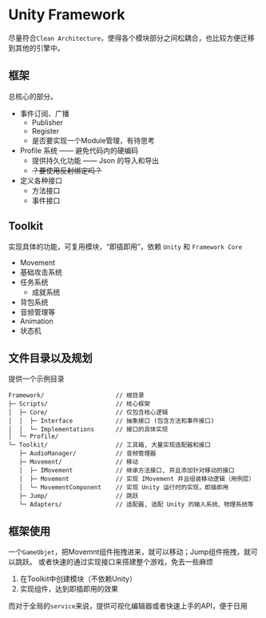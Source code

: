 # Unity Framework

尽量符合`Clean Architecture`，使得各个模块部分之间松耦合，也比较方便迁移到其他的引擎中。

## 框架

总核心的部分。

- 事件订阅、广播
	- Publisher
	- Register
	- 是否要实现一个Module管理，有待思考
- Profile 系统 —— 避免代码内的硬编码
	- 提供持久化功能 —— Json 的导入和导出
	- ~~？要使用反射绑定吗？~~
- 定义各种接口
	- 方法接口
	- 事件接口

## Toolkit

实现具体的功能，可复用模块，“即插即用”，依赖 `Unity` 和 `Framework Core`

- Movement
- 基础攻击系统
- 任务系统
	- 成就系统
- 背包系统
- 音频管理等
- Animation
- 状态机

## 文件目录以及规划

提供一个示例目录

```
Framework/                    // 根目录
├─ Scripts/                   // 核心框架
│  ├─ Core/                   // 仅包含核心逻辑
│  │  ├─ Interface            // 抽象接口 (包含方法和事件接口)
│  │  └─ Implementations      // 接口的具体实现
│  └─ Profile/                
└─ Toolkit/                   // 工具箱, 大量实现适配器和接口
   ├─ AudioManager/           // 音频管理器
   ├─ Movement/               // 移动
   │  ├─ IMovement            // 继承方法接口, 并且添加针对移动的接口
   │  ├─ Movement             // 实现 IMovement 并且组装移动逻辑（用例层）
   │  └─ MovementComponent    // 实现 Unity 运行时的实现，即插即用
   ├─ Jump/                   // 跳跃
   └─ Adapters/               // 适配器, 适配 Unity 的输入系统、物理系统等
```

## 框架使用

一个`GameObjet`，把Movemnt组件拖拽进来，就可以移动；Jump组件拖拽，就可以跳跃。
或者快速的通过实现接口来搭建整个游戏，免去一些麻烦

1. 在Toolkit中创建模块（不依赖Unity）
2. 实现组件，达到即插即用的效果

而对于全局的`service`来说，提供可视化编辑器或者快速上手的API，便于日用